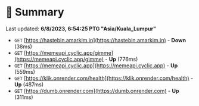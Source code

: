# 📖 Summary
Last updated: **6/8/2023, 6:54:25 PTG "Asia/Kuala_Lumpur"**

- `GET` [https://hastebin.amarkim.in](https://hastebin.amarkim.in) - **Down** (38ms)
- `GET` [https://memeapi.cyclic.app/gimme](https://memeapi.cyclic.app/gimme) - **Up** (776ms)
- `GET` [https://memeapi.cyclic.app](https://memeapi.cyclic.app) - **Up** (559ms)
- `GET` [https://klik.onrender.com/health](https://klik.onrender.com/health) - **Up** (487ms)
- `GET` [https://dumb.onrender.com](https://dumb.onrender.com) - **Up** (311ms)
